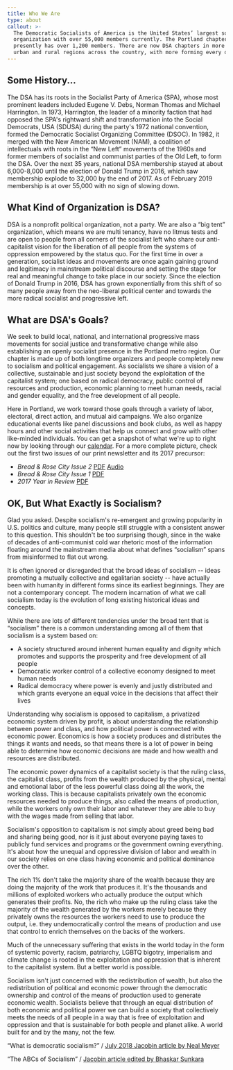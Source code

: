 ```yaml
---
title: Who We Are
type: about
callout: >-
  The Democratic Socialists of America is the United States’ largest socialist
  organization with over 55,000 members currently. The Portland chapter
  presently has over 1,200 members. There are now DSA chapters in more than 60
  urban and rural regions across the country, with more forming every day.
---
```

## Some History...

The DSA has its roots in the Socialist Party of America (SPA), whose most prominent leaders included Eugene V. Debs, Norman Thomas and Michael Harrington. In 1973, Harrington, the leader of a minority faction that had opposed the SPA's rightward shift and transformation into the Social Democrats, USA (SDUSA) during the party's 1972 national convention, formed the Democratic Socialist Organizing Committee (DSOC). In 1982, it merged with the New American Movement (NAM), a coalition of intellectuals with roots in the “New Left” movements of the 1960s and former members of socialist and communist parties of the Old Left, to form the DSA. Over the next 35 years, national DSA membership stayed at about 6,000-8,000 until the election of Donald Trump in 2016, which saw membership explode to 32,000 by the end of 2017. As of February 2019 membership is at over 55,000 with no sign of slowing down.

## What Kind of Organization is DSA?

DSA is a nonprofit political organization, not a party. We are also a “big tent” organization, which means we are multi tenancy, have no litmus tests and are open to people from all corners of the socialist left who share our anti-capitalist vision for the liberation of all people from the systems of oppression empowered by the status quo. For the first time in over a generation, socialist ideas and movements are once again gaining ground and legitimacy in mainstream political discourse and setting the stage for real and meaningful change to take place in our society. Since the election of Donald Trump in 2016, DSA has grown exponentially from this shift of so many people away from the neo-liberal political center and towards the more radical socialist and progressive left. 

## What are DSA's Goals?

We seek to build local, national, and international progressive mass movements for social justice and transformative change while also establishing an openly socialist presence in the Portland metro region. Our chapter is made up of both longtime organizers and people completely new to socialism and political engagement. As socialists we share a vision of a collective, sustainable and just society beyond the exploitation of the capitalist system; one based on radical democracy, public control of resources and production, economic planning to meet human needs, racial and gender equality, and the free development of all people.

Here in Portland, we work toward those goals through a variety of labor, electoral, direct action, and mutual aid campaigns. We also organize educational events like panel discussions and book clubs, as well as happy hours and other social activities that help us connect and grow with other like-minded individuals. You can get a snapshot of what we're up to right now by looking through our [calendar](https://portlanddsa.org/events/). For a more complete picture, check out the first two issues of our print newsletter and its 2017 precursor:

* _Bread & Rose City Issue 2_ [PDF](https://portlanddsa.org/assets/images/uploads/bread-and-rose-city-001.pdf) [Audio](https://soundcloud.com/portlanddsa/bread-rose-city-issue-002-winter-2019)
* _Bread & Rose City Issue 1_ [PDF](https://portlanddsa.org/assets/images/uploads/bread-and-rose-city-002.pdf)
* _2017 Year in Review_ [PDF](https://portlanddsa.org/assets/images/uploads/portland-dsa-2017-review.pdf)

## OK, But What Exactly is Socialism?

Glad you asked. Despite socialism's re-emergent and growing popularity in U.S. politics and culture, many people still struggle with a consistent answer to this question. This shouldn't be too surprising though, since in the wake of decades of anti-communist cold war rhetoric most of the information floating around the mainstream media about what defines “socialism” spans from misinformed to flat out wrong.

It is often ignored or disregarded that the broad ideas of socialism -- ideas promoting a mutually collective and egalitarian society -- have actually been with humanity in different forms since its earliest beginnings. They are not a contemporary concept. The modern incarnation of what we call socialism today is the evolution of long existing historical ideas and concepts.

While there are lots of different tendencies under the broad tent that is “socialism” there is a common understanding among all of them that socialism is a system based on:

* A society structured around inherent human equality and dignity which promotes and supports the prosperity and free development of all people
* Democratic worker control of a collective economy designed to meet human needs
* Radical democracy where power is evenly and justly distributed and which grants everyone an equal voice in the decisions that affect their lives

Understanding why socialism is opposed to capitalism, a privatized economic system driven by profit, is about understanding the relationship between power and class, and how political power is connected with economic power. Economics is how a society produces and distributes the things it wants and needs, so that means there is a lot of power in being able to determine how economic decisions are made and how wealth and resources are distributed.

The economic power dynamics of a capitalist society is that the ruling class, the capitalist class, profits from the wealth produced by the physical, mental and emotional labor of the less powerful class doing all the work, the working class. This is because capitalists privately own the economic resources needed to produce things, also called the means of production, while the workers only own their labor and whatever they are able to buy with the wages made from selling that labor.

Socialism's opposition to capitalism is not simply about greed being bad and sharing being good, nor is it just about everyone paying taxes to publicly fund services and programs or the government owning everything. It's about how the unequal and oppressive division of labor and wealth in our society relies on one class having economic and political dominance over the other.

The rich 1% don't take the majority share of the wealth because they are doing the majority of the work that produces it. It's the thousands and millions of exploited workers who actually produce the output which generates their profits. No, the rich who make up the ruling class take the majority of the wealth generated by the workers merely because they privately owns the resources the workers need to use to produce the output, i.e. they undemocratically control the means of production and use that control to enrich themselves on the backs of the workers.

Much of the unnecessary suffering that exists in the world today in the form of systemic poverty, racism, patriarchy, LGBTQ bigotry, imperialism and climate change is rooted in the exploitation and oppression that is inherent to the capitalist system. But a better world is possible.

Socialism isn't just concerned with the redistribution of wealth, but also the redistribution of political and economic power through the democratic ownership and control of the means of production used to generate economic wealth. Socialists believe that through an equal distribution of both economic and political power we can build a society that collectively meets the needs of all people in a way that is free of exploitation and oppression and that is sustainable for both people and planet alike. A world built for and by the many, not the few.

“What is democratic socialism?” / [July 2018 Jacobin article by Neal Meyer](https://jacobinmag.com/2018/07/democratic-socialism-bernie-sanders-social-democracy-alexandria-ocasio-cortez)

“The ABCs of Socialism” / [Jacobin article edited by Bhaskar Sunkara](https://s3.jacobinmag.com/issues/jacobin-abcs.pdf)
